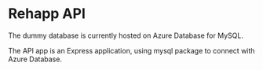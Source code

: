 # Rehapp API

The dummy database is currently hosted on Azure Database for MySQL.

The API app is an Express application, using mysql package to connect with Azure Database.